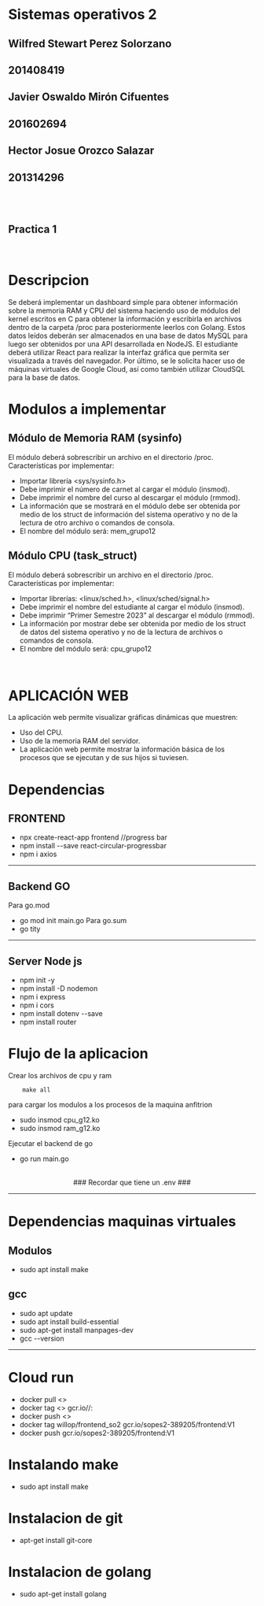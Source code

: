 # Sistemas operativos 2

## Wilfred Stewart Perez Solorzano
## 201408419

## Javier Oswaldo Mirón Cifuentes 
## 201602694

## Hector Josue Orozco Salazar 
## 201314296

</br>
</br>


## Practica 1
</br>


# Descripcion
Se deberá implementar un dashboard simple para obtener información sobre la memoria RAM y CPU del sistema haciendo uso de módulos del kernel escritos en C para obtener la información y escribirla en archivos dentro de la carpeta /proc para posteriormente leerlos con Golang. Estos datos leídos deberán ser almacenados en una base de datos MySQL para luego ser obtenidos por una API desarrollada en NodeJS. El estudiante deberá utilizar React para realizar la interfaz gráfica que permita ser visualizada a través del navegador. Por último, se le solicita hacer uso de máquinas virtuales de Google Cloud, así como también utilizar CloudSQL para la base de datos.
</br>

# Modulos a implementar
## Módulo de Memoria RAM (sysinfo)
El módulo deberá sobrescribir un archivo en el directorio /proc.
Características por implementar:
* Importar librería <sys/sysinfo.h>
* Debe imprimir el número de carnet al cargar el módulo (insmod).
* Debe imprimir el nombre del curso al descargar el módulo (rmmod).
* La información que se mostrará en el módulo debe ser obtenida por medio
de los struct de información del sistema operativo y no de la lectura de otro
archivo o comandos de consola.
* El nombre del módulo será: mem_grupo12
## Módulo CPU (task_struct)
El módulo deberá sobrescribir un archivo en el directorio /proc.
Características por implementar:
* Importar librerías: <linux/sched.h>, <linux/sched/signal.h>
* Debe imprimir el nombre del estudiante al cargar el módulo (insmod).
* Debe imprimir “Primer Semestre 2023” al descargar el módulo (rmmod).
* La información por mostrar debe ser obtenida por medio de los struct de
datos del sistema operativo y no de la lectura de archivos o comandos de
consola.
* El nombre del módulo será: cpu_grupo12
</br>

# APLICACIÓN WEB
La aplicación web permite visualizar gráficas dinámicas que muestren:
* Uso del CPU.
* Uso de la memoria RAM del servidor.
* La aplicación web permite mostrar la información básica de los procesos que se ejecutan y de sus hijos si tuviesen.

# Dependencias
## FRONTEND
* npx create-react-app frontend
//progress bar
* npm install --save react-circular-progressbar
* npm i axios

---
## Backend GO 

Para go.mod 
-   go mod init main.go
Para go.sum 
-   go tity

---
## Server Node js
* npm init -y
* npm install -D nodemon
* npm i express
* npm i cors
* npm install dotenv --save
* npm install router

# Flujo de la aplicacion

Crear los archivos de cpu y ram
```
    make all
```

para cargar los modulos a los procesos de la maquina anfitrion
- sudo insmod cpu_g12.ko
- sudo insmod ram_g12.ko

Ejecutar el backend de go
- go run main.go
<br/>
        <center> ### Recordar que tiene un .env ### </center>

---
# Dependencias maquinas virtuales 

## Modulos
*   sudo apt install make

## gcc
* sudo apt update
* sudo apt install build-essential
* sudo apt-get install manpages-dev
* gcc --version

---
# Cloud run
* docker pull <<image>>
* docker tag <<imagen>> gcr.io/<ID>/<nombre>:<version>
* docker push <<imagen>>
* docker tag willop/frontend_so2 gcr.io/sopes2-389205/frontend:V1
* docker push gcr.io/sopes2-389205/frontend:V1    

# Instalando make
* sudo apt install make

# Instalacion de git
* apt-get install git-core
    
# Instalacion de golang
* sudo apt-get install golang
